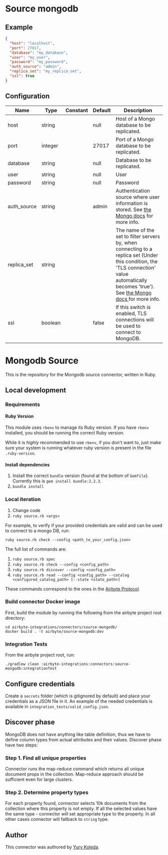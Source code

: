 # Source mongodb

## Example
```json
{
  "host": "localhost",
  "port": 27017,
  "database": "my_database",
  "user": "my_user",
  "password": "my_password",
  "auth_source": "admin",
  "replica_set": "my_replica_set",
  "ssl": true
}
```

## Configuration
| Name | Type | Constant | Default | Description |
| --- | --- | --- | --- | --- |
|host|string||null|Host of a Mongo database to be replicated.|
|port|integer||27017|Port of a Mongo database to be replicated.|
|database|string||null|Database to be replicated.|
|user|string||null|User|
|password|string||null|Password|
|auth_source|string||admin|Authentication source where user information is stored. See <a href="* [Authentication Source](https://docs.mongodb.com/manual/reference/connection-string/#mongodb-urioption-urioption.authSource)"> the Mongo docs</a> for more info.|
|replica_set|string|||The name of the set to filter servers by, when connecting to a replica set (Under this condition, the 'TLS connection' value automatically becomes 'true'). See <a href="https://docs.mongodb.com/manual/reference/connection-string/#mongodb-urioption-urioption.replicaSet"> the Mongo docs </a> for more info.|
|ssl|boolean||false|If this switch is enabled, TLS connections will be used to connect to MongoDB.|

# Mongodb Source 

This is the repository for the Mongodb source connector, written in Ruby. 

## Local development
### Requirements

#### Ruby Version
This module uses `rbenv` to manage its Ruby version. If you have `rbenv` installed, you should be running the correct Ruby version. 

While it is _highly_ recommended to use `rbenv`, if you don't want to, just make sure your system is running whatever ruby version is present in the file `.ruby-version`.

#### Install dependencies
1. Install the correct `bundle` version (found at the bottom of `Gemfile`). Currently this is `gem install bundle:2.2.3`. 
2. `bundle install`

### Local iteration
1. Change code
2. `ruby source.rb <args>`

For example, to verify if your provided credentials are valid and can be used to connect to a mongo DB, run: 
```
ruby source.rb check --config <path_to_your_config.json> 
```

The full list of commands are: 

1. `ruby source.rb spec`
2. `ruby source.rb check --config <config_path>`
3. `ruby source.rb discover --config <config_path>`
4. `ruby source.rb read --config <config_path> --catalog <configured_catalog_path> [--state <state_path>]`

These commands correspond to the ones in the [Airbyte Protocol]().

### Build connector Docker image
First, build the module by running the following from the airbyte project root directory: 
```
cd airbyte-integrations/connectors/source-mongodb/
docker build . -t airbyte/source-mongodb:dev
```

### Integration Tests 
From the airbyte project root, run:
```
./gradlew clean :airbyte-integrations:connectors:source-mongodb:integrationTest
```

## Configure credentials
Create a `secrets` folder (which is gitignored by default) and place your credentials as a JSON file in it. An example of the needed credentials is available in `integration_tests/valid_config.json`. 

## Discover phase
MongoDB does not have anything like table definition, thus we have to define column types from actual attributes and their values. Discover phase have two steps:

### Step 1. Find all unique properties
Connector runs the map-reduce command which returns all unique document props in the collection. Map-reduce approach should be sufficient even for large clusters.

### Step 2. Determine property types
For each property found, connector selects 10k documents from the collection where this property is not empty. If all the selected values have the same type - connector will set appropriate type to the property. In all other cases connector will fallback to `string` type.

## Author
This connector was authored by [Yury Koleda](https://github.com/FUT).
